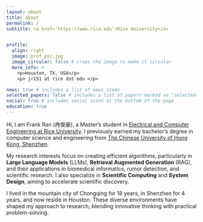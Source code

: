 ```yaml
---
layout: about
title: about
permalink: /
subtitle: <a href='https://www.rice.edu'>Rice University</a>


profile:
  align: right
  image: prof_pic.jpg
  image_circular: false # crops the image to make it circular
  more_info: >
    <p>Houston, TX, USA</p>
    <p> jr151 at rice dot edu </p>

news: true # includes a list of news items
selected_papers: false # includes a list of papers marked as "selected={true}"
social: true # includes social icons at the bottom of the page
education: true
---
```


Hi, I am Frank Ran (冉俊豪), a Master’s student in [Electrical and Computer Engineering at Rice University](https://eceweb.rice.edu/). I previously earned my bachelor’s degree in computer science and engineering from [The Chinese University of Hong Kong, Shenzhen](https://www.cuhk.edu.cn/en).

My research interests focus on creating efficient algorithms, particularly in **Large Language Models** (LLMs), **Retrieval Augmented Generation** (RAG), and their applications in biomedical informatics, rumor detection, and scientific research. I also specialize in **Scientific Computing** and **System Design**, aiming to accelerate scientific discovery.


I lived in the mountain city of Chongqing for 18 years, in Shenzhen for 4 years, and now reside in Houston. These diverse environments have shaped my approach to research, blending innovative thinking with practical problem-solving.



